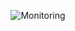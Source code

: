 <div align="center">
  
![Monitoring](https://github.com/user-attachments/assets/07610948-dc32-4650-877b-8fd243e7d120)











</div>
